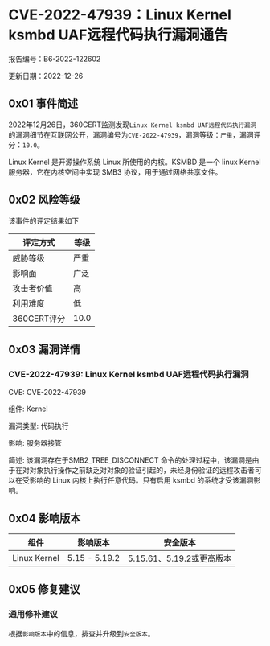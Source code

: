 # CVE-2022-47939：Linux Kernel ksmbd UAF远程代码执行漏洞通告

报告编号：B6-2022-122602

更新日期：2022-12-26

## 0x01  事件简述

2022年12月26日，360CERT监测发现`Linux Kernel ksmbd UAF远程代码执行漏洞`的漏洞细节在互联网公开，漏洞编号为`CVE-2022-47939`，漏洞等级：`严重`，漏洞评分：`10.0`。

Linux Kernel 是开源操作系统 Linux 所使用的内核。KSMBD 是一个 linux Kernel 服务器，它在内核空间中实现 SMB3 协议，用于通过网络共享文件。

## 0x02  风险等级

该事件的评定结果如下

| 评定方式    | 等级 |
| ----------- | ---- |
| 威胁等级    | 严重 |
| 影响面      | 广泛 |
| 攻击者价值  | 高   |
| 利用难度    | 低   |
| 360CERT评分 | 10.0 |

## 0x03  漏洞详情

### CVE-2022-47939: Linux Kernel ksmbd UAF远程代码执行漏洞

CVE: CVE-2022-47939

组件: Kernel

漏洞类型: 代码执行

影响: 服务器接管

简述: 该漏洞存在于SMB2_TREE_DISCONNECT 命令的处理过程中，该漏洞是由于在对对象执行操作之前缺乏对对象的验证引起的，未经身份验证的远程攻击者可以在受影响的 Linux 内核上执行任意代码。只有启用 ksmbd 的系统才受该漏洞影响。

## 0x04  影响版本

| 组件         | 影响版本      | 安全版本                  |
| ------------ | ------------- | ------------------------- |
| Linux Kernel | 5.15 - 5.19.2 | 5.15.61、5.19.2或更高版本 |

## 0x05  修复建议

### 通用修补建议

根据`影响版本`中的信息，排查并升级到`安全版本`。